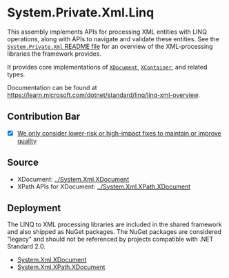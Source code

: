 # System.Private.Xml.Linq
This assembly implements APIs for processing XML entities with LINQ operations, along with APIs to navigate and validate these entities. See the [`System.Private.Xml` README file](../System.Private.Xml/README.md) for an overview of the XML-processing libraries the framework provides.

It provides core implementations of [`XDocument`](https://learn.microsoft.com/dotnet/api/system.xml.linq.xdocument), [`XContainer`](https://learn.microsoft.com/dotnet/api/system.xml.linq.xcontainer), and related types.

Documentation can be found at https://learn.microsoft.com/dotnet/standard/linq/linq-xml-overview.

## Contribution Bar
- [x] [We only consider lower-risk or high-impact fixes to maintain or improve quality](../../libraries/README.md#primary-bar)

## Source
* XDocument: [../System.Xml.XDocument](../System.Xml.XDocument)
* XPath APIs for XDocument: [../System.Xml.XPath.XDocument](../System.Xml.XPath.XDocument)

## Deployment
The LINQ to XML processing libraries are included in the shared framework and also shipped as NuGet packages. The NuGet packages are considered "legacy" and should not be referenced by projects compatible with .NET Standard 2.0.
* [System.Xml.XDocument](https://www.nuget.org/packages/System.Xml.XDocument)
* [System.Xml.XPath.XDocument](https://www.nuget.org/packages/System.Xml.XPath.XDocument)